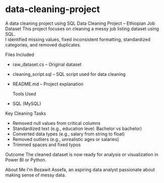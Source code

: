 # data-cleaning-project
A data cleaning project using SQL 
Data Cleaning Project – Ethiopian Job Dataset
This project focuses on cleaning a messy job listing dataset using SQL.  
I identified missing values, fixed inconsistent formatting, standardized categories, and removed duplicates.

 Files Included

- raw_dataset.cs – Original dataset
- cleaning_script.sql – SQL script used for data cleaning
- README.md – Project explanation

  Tools Used
- SQL (MySQL)


 Key Cleaning Tasks

- Removed null values from critical columns
- Standardized text (e.g., education level: Bachelor vs bachelor)
- Converted data types (e.g., salary from string to float)
- Removed outliers (e.g., unrealistic ages or salaries)
- Trimmed spaces and fixed typos

 Outcome
The cleaned dataset is now ready for analysis or visualization in Power BI or Python.

About Me
I’m Bezawit Assefa, an aspiring data analyst passionate about making sense of messy data.


